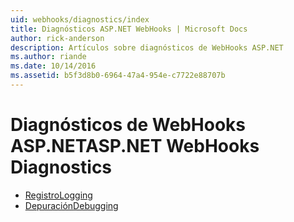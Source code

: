 ```yaml
---
uid: webhooks/diagnostics/index
title: Diagnósticos ASP.NET WebHooks | Microsoft Docs
author: rick-anderson
description: Artículos sobre diagnósticos de WebHooks ASP.NET
ms.author: riande
ms.date: 10/14/2016
ms.assetid: b5f3d8b0-6964-47a4-954e-c7722e88707b
---
```

# <a name="aspnet-webhooks-diagnostics"></a><span data-ttu-id="8a749-103">Diagnósticos de WebHooks ASP.NET</span><span class="sxs-lookup"><span data-stu-id="8a749-103">ASP.NET WebHooks Diagnostics</span></span>

* [<span data-ttu-id="8a749-104">Registro</span><span class="sxs-lookup"><span data-stu-id="8a749-104">Logging</span></span>](logging.md)
* [<span data-ttu-id="8a749-105">Depuración</span><span class="sxs-lookup"><span data-stu-id="8a749-105">Debugging</span></span>](debugging.md)
